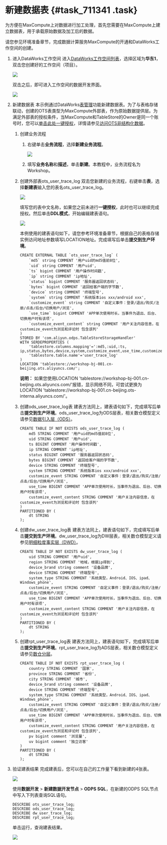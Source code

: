 # 新建数据表 {#task_711341 .task}

为方便在MaxCompute上对数据进行加工处理，首先您需要在MaxCompute上建立数据表，用于承载原始数据及加工后的数据。

请您参见环境准备章节，完成数据计算服务MaxCompute的开通和DataWorks工作空间的创建。

1.  进入DataWorks工作空间 进入[DataWorks工作空间列表](https://workbench.data.aliyun.com/consolenew#/projectlist)，选择区域为**华东1**，双击您创建好的工作空间（项目）。

    ![](http://static-aliyun-doc.oss-cn-hangzhou.aliyuncs.com/assets/img/570574/156205773749649_zh-CN.png)

    双击之后，即可进入工作空间的数据开发界面。

    ![](http://static-aliyun-doc.oss-cn-hangzhou.aliyuncs.com/assets/img/570574/156205773749652_zh-CN.png)

2.  新建数据表 本示例通过DataWorks[表管理](../../../../cn.zh-CN/使用指南/数据开发/表管理.md#)功能新建数据表。为了与表格存储联动，创建的OTS表类型为MaxCompute外部表，作为原始数据提供层。为满足外部表的授权条件，当MaxCompute和TableStore的Owner是同一个账号时，您可以[单击此处一键授权](https://ram.console.aliyun.com/?spm=a2c4e.11153940.0.0.7828675d6o14Gi#/role/authorize?request=%7B%22Requests%22:%20%7B%22request1%22:%20%7B%22RoleName%22:%20%22AliyunODPSDefaultRole%22,%20%22TemplateId%22:%20%22DefaultRole%22%7D%7D,%20%22ReturnUrl%22:%20%22https:%2F%2Fram.console.aliyun.com%2F%22,%20%22Service%22:%20%22ODPS%22%7D)，详情请参见[访问OTS非结构化数据](../../../../cn.zh-CN/开发/外部表/访问OTS非结构化数据.md#)。
    1.  创建业务流程 
        1.  右键单击**业务流程**，选择**新建业务流程**。

            ![](http://static-aliyun-doc.oss-cn-hangzhou.aliyuncs.com/assets/img/570574/156205773849659_zh-CN.png)

        2.  填写**业务名称**和**描述**，单击**新建**。本教程中，业务流程名为Workshop。
    2.  创建外部表ots\_user\_trace\_log 双击您新建的业务流程，右键单击**表**，选择**新建表**输入您的表名ots\_user\_trace\_log。

        ![](http://static-aliyun-doc.oss-cn-hangzhou.aliyuncs.com/assets/img/570574/156205773849660_zh-CN.png)

        填写您的表中文名称，如果您之前未进行**一键授权**，此时也可以继续完成授权。然后单击**DDL模式**，开始编辑建表语句。

        ![](http://static-aliyun-doc.oss-cn-hangzhou.aliyuncs.com/assets/img/570574/156205773849663_zh-CN.png)

        本例使用的建表语句如下，请您参考环境准备章节，根据自己的表格存储实例访问地址参数填写LOCATION地址。完成填写后单击**提交到生产环境**。

        ``` {#codeblock_47c_iqd_nvt}
        CREATE EXTERNAL TABLE `ots_user_trace_log` (
            `md5` string COMMENT '用户uid的md5值前8位',
            `uid` string COMMENT '用户uid',
            `ts` bigint COMMENT '用户操作时间戳',
            `ip` string COMMENT 'ip地址',
            `status` bigint COMMENT '服务器返回状态码',
            `bytes` bigint COMMENT '返回给客户端的字节数',
            `device` string COMMENT '终端型号',
            `system` string COMMENT '系统版本ios xxx/android xxx',
            `customize_event` string COMMENT '自定义事件：登录/退出/购买/注册/点击/后台/切换用户/浏览',
            `use_time` bigint COMMENT 'APP单次使用时长，当事件为退出、后台、切换用户时有该项',
            `customize_event_content` string COMMENT '用户关注内容信息，在customize_event为浏览和评论时 包含该列'
        )
        STORED BY 'com.aliyun.odps.TableStoreStorageHandler'
        WITH SERDEPROPERTIES (
            'tablestore.columns.mapping'=':md5,:uid,:ts, ip,status,bytes,device,system,customize_event,use_time,customize_event_content',
            'tablestore.table.name'='user_trace_log'
        )
        LOCATION 'tablestore://workshop-bj-001.cn-beijing.ots.aliyuncs.com/';
        ```

        **说明：** 如果您使用LOCATION 'tablestore://workshop-bj-001.cn-beijing.ots.aliyuncs.com/'报错，显示网络不同，可尝试更换为LOCATION 'tablestore://workshop-bj-001.cn-beijing.ots-interna.aliyuncs.com/'。

    3.  创建ods\_user\_trace\_log表 建表方法同上，建表语句如下，完成填写后单击**提交到生产环境**。ods\_user\_trace\_log为ODS层表，相关数仓模型定义请参见[数据引入层（ODS）](cn.zh-CN/使用教程/构建与优化数据仓库/架构与模型设计/数据模型/数据引入层（ODS）.md#)。

        ``` {#codeblock_ozx_qz3_p8f}
        CREATE TABLE IF NOT EXISTS ods_user_trace_log (
            md5 STRING COMMENT '用户uid的md5值前8位',
            uid STRING COMMENT '用户uid',
            ts BIGINT COMMENT '用户操作时间戳',
            ip STRING COMMENT 'ip地址',
            status BIGINT COMMENT '服务器返回状态码',
            bytes BIGINT COMMENT '返回给客户端的字节数',
            device STRING COMMENT '终端型号',
            system STRING COMMENT '系统版本ios xxx/android xxx',
            customize_event STRING COMMENT '自定义事件：登录/退出/购买/注册/点击/后台/切换用户/浏览',
            use_time BIGINT COMMENT 'APP单次使用时长，当事件为退出、后台、切换用户时有该项',
            customize_event_content STRING COMMENT '用户关注内容信息，在customize_event为浏览和评论时 包含该列'
        )
        PARTITIONED BY (
            dt STRING
        );
        ```

    4.  创建dw\_user\_trace\_log表 建表方法同上，建表语句如下，完成填写后单击**提交到生产环境**。dw\_user\_trace\_log为DW层表，相关数仓模型定义请参见[明细粒度事实层（DWD）](cn.zh-CN/使用教程/构建与优化数据仓库/架构与模型设计/数据模型/明细粒度事实层（DWD）.md#)。

        ``` {#codeblock_smz_20f_m6a}
        CREATE TABLE IF NOT EXISTS dw_user_trace_log (
            uid STRING COMMENT '用户uid',
            region STRING COMMENT '地域，根据ip得到',
            device_brand string comment '设备品牌',
            device STRING COMMENT '终端型号',
            system_type STRING COMMENT '系统类型，Android、IOS、ipad、Windows_phone',
            customize_event STRING COMMENT '自定义事件：登录/退出/购买/注册/点击/后台/切换用户/浏览',
            use_time BIGINT COMMENT 'APP单次使用时长，当事件为退出、后台、切换用户时有该项',
            customize_event_content STRING COMMENT '用户关注内容信息，在customize_event为浏览和评论时 包含该列'
        )
        PARTITIONED BY (
            dt STRING
        );
        ```

    5.  创建rpt\_user\_trace\_log表 建表方法同上，建表语句如下，完成填写后单击**提交到生产环境**。rpt\_user\_trace\_log为ADS层表，相关数仓模型定义请参见[数仓分层](cn.zh-CN/使用教程/构建与优化数据仓库/架构与模型设计/数仓分层.md#)。

        ``` {#codeblock_lp2_0uu_bbb}
        CREATE TABLE IF NOT EXISTS rpt_user_trace_log (
            country STRING COMMENT '国家',
            province STRING COMMENT '省份',
            city STRING COMMENT '城市',
            device_brand string comment '设备品牌',
            device STRING COMMENT '终端型号',
            system_type STRING COMMENT '系统类型，Android、IOS、ipad、Windows_phone',
            customize_event STRING COMMENT '自定义事件：登录/退出/购买/注册/点击/后台/切换用户/浏览',
            use_time BIGINT COMMENT 'APP单次使用时长，当事件为退出、后台、切换用户时有该项',
            customize_event_content STRING COMMENT '用户关注内容信息，在customize_event为浏览和评论时 包含该列',
            pv bigint comment '浏览量',
            uv bigint comment '独立访客'
        )
        PARTITIONED BY (
            dt STRING
        );
        ```

3.  验证建表结果 完成建表后，您可以在自己的工作量下看到新建的4张表。

    ![](http://static-aliyun-doc.oss-cn-hangzhou.aliyuncs.com/assets/img/570574/156205773849666_zh-CN.png)

    使用**数据开发** \> **新建数据开发节点** \> **ODPS SQL**，在新建的ODPS SQL节点中写入下列表查询SQL语句。

    ``` {#codeblock_02d_grt_xkl}
    DESCRIBE ots_user_trace_log;
    DESCRIBE ods_user_trace_log;
    DESCRIBE dw_user_trace_log;
    DESCRIBE rpt_user_trace_log;
    ```

    单击运行，查询建表结果。

    ![](http://static-aliyun-doc.oss-cn-hangzhou.aliyuncs.com/assets/img/570574/156205773850640_zh-CN.png)


